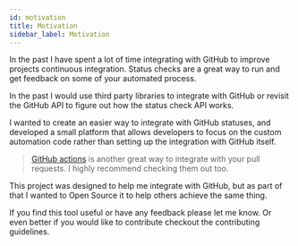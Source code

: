 ```yaml
---
id: motivation
title: Motivation
sidebar_label: Motivation
---
```


In the past I have spent a lot of time integrating with GitHub to improve projects continuous integration. Status checks are a great way to run and get feedback on some of your automated process.

In the past I would use third party libraries to integrate with GitHub or revisit the GitHub API to figure out how the status check API works.

I wanted to create an easier way to integrate with GitHub statuses, and developed a small platform that allows developers to focus on the custom automation code rather than setting up the integration with GitHub itself.

> [GitHub actions](https://github.com/features/actions) is another great way to integrate with your pull requests. I highly recommend checking them out too.

This project was designed to help me integrate with GitHub, but as part of that I wanted to Open Source it to help others achieve the same thing.

If you find this tool useful or have any feedback please let me know. Or even better if you would like to contribute checkout the contributing guidelines.
